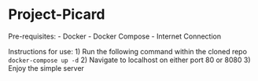# Project-Picard

Pre-requisites:
	- Docker
	- Docker Compose
	- Internet Connection

Instructions for use:
	1) Run the following command within the cloned repo
	```
	docker-compose up -d
	```
	2) Navigate to localhost on either port 80 or 8080
	3) Enjoy the simple server